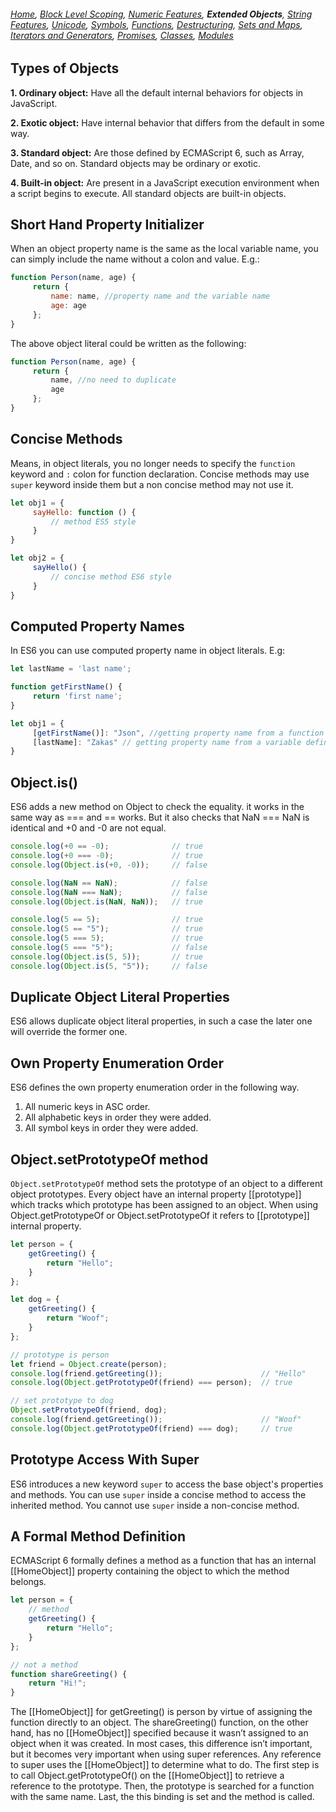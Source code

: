 ###### *[Home](https://tashbalrai.github.io)*, [Block Level Scoping](https://tashbalrai.github.io/es2017/index.html), [Numeric Features](https://tashbalrai.github.io/es2017/numfeatures.html), **Extended Objects**, [String Features](https://tashbalrai.github.io/es2017/string.html), [Unicode](https://tashbalrai.github.io/es2017/unicode.html), [Symbols](https://tashbalrai.github.io/es2017/symbols.html), [Functions](https://tashbalrai.github.io/es2017/functions.html), [Destructuring](https://tashbalrai.github.io/es2017/destructuring.html), [Sets and Maps](https://tashbalrai.github.io/es2017/setsmaps.html), [Iterators and Generators](https://tashbalrai.github.io/es2017/iterators.html), [Promises](https://tashbalrai.github.io/es2017/promises.html), [Classes](https://tashbalrai.github.io/es2017/classes.html), [Modules](https://tashbalrai.github.io/es2017/modules.html)

## Types of Objects
**1. Ordinary object:** Have all the default internal behaviors for objects in JavaScript.

**2. Exotic object:** Have internal behavior that differs from the default in some way.

**3. Standard object:** Are those defined by ECMAScript 6, such as Array, Date, and so on. Standard objects may be ordinary or exotic.

**4. Built-in object:** Are present in a JavaScript execution environment when a script begins to execute. All standard objects are built-in objects.

## Short Hand Property Initializer
When an object property name is the same as the local variable name, you can simply include the name without a colon and value. E.g.:

```javascript
function Person(name, age) {
     return {
         name: name, //property name and the variable name
         age: age
     };
}
```

The above object literal could be written as the following:

```javascript
function Person(name, age) {
     return {
         name, //no need to duplicate
         age
     };
}
```

## Concise Methods
Means, in object literals, you no longer needs to specify the ```function``` keyword and ```:``` colon for function declaration. Concise methods may use ```super``` keyword inside them but a non concise method may not use it.

```javascript
let obj1 = {
     sayHello: function () {
         // method ES5 style    
     }
}

let obj2 = {
     sayHello() {
         // concise method ES6 style    
     }
}
```

## Computed Property Names
In ES6 you can use computed property name in object literals. E.g:

```javascript
let lastName = 'last name';

function getFirstName() {
     return 'first name';
}

let obj1 = {
     [getFirstName()]: "Json", //getting property name from a function return value
     [lastName]: "Zakas" // getting property name from a variable defined.
}
```

## Object.is()
ES6 adds a new method on Object to check the equality. it works in the same way as === and == works. But it also checks that NaN === NaN is identical and +0 and -0 are not equal.

```javascript
console.log(+0 == -0);              // true
console.log(+0 === -0);             // true
console.log(Object.is(+0, -0));     // false

console.log(NaN == NaN);            // false
console.log(NaN === NaN);           // false
console.log(Object.is(NaN, NaN));   // true

console.log(5 == 5);                // true
console.log(5 == "5");              // true
console.log(5 === 5);               // true
console.log(5 === "5");             // false
console.log(Object.is(5, 5));       // true
console.log(Object.is(5, "5"));     // false
```

## Duplicate Object Literal Properties
ES6 allows duplicate object literal properties, in such a case the later one will override the former one.

## Own Property Enumeration Order
ES6 defines the own property enumeration order in the following way.
1. All numeric keys in ASC order.
2. All alphabetic keys in order they were added.
3. All symbol keys in order they were added.

## Object.setPrototypeOf method
```Object.setPrototypeOf``` method sets the prototype of an object to a different object prototypes. Every object have an internal property [[prototype]] which tracks which prototype has been assigned to an object. When using Object.getPrototypeOf or Object.setPrototypeOf it refers to [[prototype]] internal property.

```javascript
let person = {
    getGreeting() {
        return "Hello";
    }
};

let dog = {
    getGreeting() {
        return "Woof";
    }
};

// prototype is person
let friend = Object.create(person);
console.log(friend.getGreeting());                      // "Hello"
console.log(Object.getPrototypeOf(friend) === person);  // true

// set prototype to dog
Object.setPrototypeOf(friend, dog);
console.log(friend.getGreeting());                      // "Woof"
console.log(Object.getPrototypeOf(friend) === dog);     // true
```

## Prototype Access With Super
ES6 introduces a new keyword ```super``` to access the base object's properties and methods. You can use ```super``` inside a concise method to access the inherited method. You cannot use ```super``` inside a non-concise method.

## A Formal Method Definition
ECMAScript 6 formally defines a method as a function that has an internal [[HomeObject]] property containing the object to which the method belongs.

```javascript
let person = {
    // method
    getGreeting() {
        return "Hello";
    }
};

// not a method
function shareGreeting() {
    return "Hi!";
}
```

The [[HomeObject]] for getGreeting() is person by virtue of assigning the function directly to an object. The shareGreeting() function, on the other hand, has no [[HomeObject]] specified because it wasn’t assigned to an object when it was created. In most cases, this difference isn’t important, but it becomes very important when using super references. 
Any reference to super uses the [[HomeObject]] to determine what to do. The first step is to call Object.getPrototypeOf() on the [[HomeObject]] to retrieve a reference to the prototype. Then, the prototype is searched for a function with the same name. Last, the this binding is set and the method is called.














